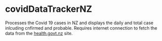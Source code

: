 # covidDataTrackerNZ
 Processes the Covid 19 cases in NZ and displays the daily and total case inlcuding cnfirmed and probable. Requires internet connection to fetch the data from the [health.govt.nz](https://www.health.govt.nz/our-work/diseases-and-conditions/covid-19-novel-coronavirus/covid-19-current-situation/covid-19-current-cases/covid-19-current-cases-details) site. 
